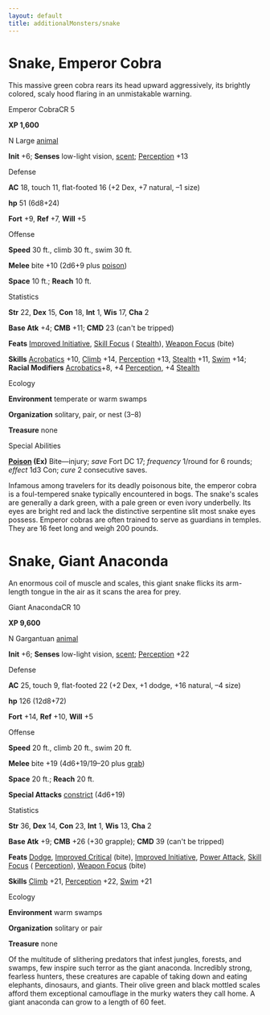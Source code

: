 ```yaml
---
layout: default
title: additionalMonsters/snake
---
```

# Snake, Emperor Cobra

This massive green cobra rears its head upward aggressively, its brightly colored, scaly hood flaring in an unmistakable warning.

Emperor CobraCR 5

**XP 1,600**

N Large [animal](monsters/creatureTypes#_animal)

**Init** +6; **Senses** low-light vision, [scent](monsters/universalMonsterRules#_scent); [Perception](additionalMonsters/../skills/perception#_perception) +13

Defense

**AC** 18, touch 11, flat-footed 16 (+2 Dex, +7 natural, –1 size)

**hp** 51 (6d8+24)

**Fort** +9, **Ref** +7, **Will** +5

Offense

**Speed** 30 ft., climb 30 ft., swim 30 ft.

**Melee** bite +10 (2d6+9 plus [poison](monsters/universalMonsterRules#_poison-(ex-or-su)))

**Space** 10 ft.; **Reach** 10 ft.

Statistics

**Str** 22, **Dex** 15, **Con** 18, **Int** 1, **Wis** 17, **Cha** 2

**Base Atk** +4; **CMB** +11; **CMD** 23 (can't be tripped)

**Feats** [Improved Initiative](additionalMonsters/../feats#_improved-initiative), [Skill Focus](additionalMonsters/../feats#_skill-focus) ( [Stealth](additionalMonsters/../skills/stealth#_stealth)), [Weapon Focus](additionalMonsters/../feats#_weapon-focus) (bite)

**Skills** [Acrobatics](additionalMonsters/../skills/acrobatics#_acrobatics) +10, [Climb](additionalMonsters/../skills/climb#_climb) +14, [Perception](additionalMonsters/../skills/perception#_perception) +13, [Stealth](additionalMonsters/../skills/stealth#_stealth) +11, [Swim](additionalMonsters/../skills/swim#_swim) +14; **Racial Modifiers** [Acrobatics](additionalMonsters/../skills/acrobatics#_acrobatics)+8, +4 [Perception](additionalMonsters/../skills/perception#_perception), +4 [Stealth](additionalMonsters/../skills/stealth#_stealth)

Ecology

**Environment** temperate or warm swamps

**Organization** solitary, pair, or nest (3–8)

**Treasure** none

Special Abilities

**[Poison](monsters/universalMonsterRules#_poison-(ex-or-su)) (Ex)** Bite—injury; _save_ Fort DC 17; _frequency_ 1/round for 6 rounds; _effect_ 1d3 Con; _cure_ 2 consecutive saves.

Infamous among travelers for its deadly poisonous bite, the emperor cobra is a foul-tempered snake typically encountered in bogs. The snake's scales are generally a dark green, with a pale green or even ivory underbelly. Its eyes are bright red and lack the distinctive serpentine slit most snake eyes possess. Emperor cobras are often trained to serve as guardians in temples. They are 16 feet long and weigh 200 pounds.

# Snake, Giant Anaconda

An enormous coil of muscle and scales, this giant snake flicks its arm-length tongue in the air as it scans the area for prey.

Giant AnacondaCR 10

**XP 9,600**

N Gargantuan [animal](monsters/creatureTypes#_animal)

**Init** +6; **Senses** low-light vision, [scent](monsters/universalMonsterRules#_scent); [Perception](additionalMonsters/../skills/perception#_perception) +22

Defense

**AC** 25, touch 9, flat-footed 22 (+2 Dex, +1 dodge, +16 natural, –4 size)

**hp** 126 (12d8+72)

**Fort** +14, **Ref** +10, **Will** +5

Offense

**Speed** 20 ft., climb 20 ft., swim 20 ft.

**Melee** bite +19 (4d6+19/19–20 plus [grab](monsters/universalMonsterRules#_grab))

**Space** 20 ft.; **Reach** 20 ft.

**Special Attacks** [constrict](monsters/universalMonsterRules#_constrict) (4d6+19)

Statistics

**Str** 36, **Dex** 14, **Con** 23, **Int** 1, **Wis** 13, **Cha** 2

**Base Atk** +9; **CMB** +26 (+30 grapple); **CMD** 39 (can't be tripped)

**Feats** [Dodge](additionalMonsters/../feats#_dodge), [Improved Critical](additionalMonsters/../feats#_improved-critical) (bite), [Improved Initiative](additionalMonsters/../feats#_improved-initiative), [Power Attack](additionalMonsters/../feats#_power-attack), [Skill Focus](additionalMonsters/../feats#_skill-focus) ( [Perception](additionalMonsters/../skills/perception#_perception)), [Weapon Focus](additionalMonsters/../feats#_weapon-focus) (bite)

**Skills** [Climb](additionalMonsters/../skills/climb#_climb) +21, [Perception](additionalMonsters/../skills/perception#_perception) +22, [Swim](additionalMonsters/../skills/swim#_swim) +21

Ecology

**Environment** warm swamps

**Organization** solitary or pair

**Treasure** none

Of the multitude of slithering predators that infest jungles, forests, and swamps, few inspire such terror as the giant anaconda. Incredibly strong, fearless hunters, these creatures are capable of taking down and eating elephants, dinosaurs, and giants. Their olive green and black mottled scales afford them exceptional camouflage in the murky waters they call home. A giant anaconda can grow to a length of 60 feet.

